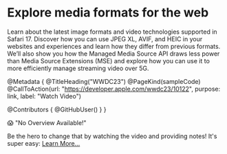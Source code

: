 # Explore media formats for the web

Learn about the latest image formats and video technologies supported in Safari 17. Discover how you can use JPEG XL, AVIF, and HEIC in your websites and experiences and learn how they differ from previous formats. We’ll also show you how the Managed Media Source API draws less power than Media Source Extensions (MSE) and explore how you can use it to more efficiently manage streaming video over 5G.

@Metadata {
   @TitleHeading("WWDC23")
   @PageKind(sampleCode)
   @CallToAction(url: "https://developer.apple.com/wwdc23/10122", purpose: link, label: "Watch Video")

   @Contributors {
      @GitHubUser(<replace this with your GitHub handle>)
   }
}

😱 "No Overview Available!"

Be the hero to change that by watching the video and providing notes! It's super easy:
 [Learn More…](https://wwdcnotes.github.io/WWDCNotes/documentation/wwdcnotes/contributing)
